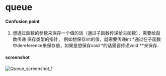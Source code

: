 queue
====

#### Confusion point ####

1.	想通过函数的参数来保存一个值的话（通过子函数传递给主函数），需要给函数传递 保存类型的指针， 例如想保存int的值，就需要传递int \*通过在子函数中dereference来保存值，如果是想保存void \*的话需要传递void \*\*来保存. 

#### screenshot ####

![Queue_screenshot_1](https://github.com/pench3r/Program-Study/blob/master/c/Algorithm/queue/queue_1.png)
